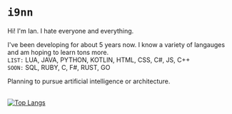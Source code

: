 # `i9nn`

Hi! I'm Ian. I hate everyone and everything.

I've been developing for about 5 years now. I know a variety of langauges and am hoping to learn tons more. 
<br>`LIST:` LUA, JAVA, PYTHON, KOTLIN, HTML, CSS, C#, JS, C++
<br>`SOON:` SQL, RUBY, C, F#, RUST, GO

Planning to pursue artificial intelligence or architecture. 

<br>[![Top Langs](https://github-readme-stats.vercel.app/api/top-langs/?username=i9nn&theme=react&layout=compact&hide=cmake,swift,objective-c,Vim+script,powershell&langs_count=12)](https://github.com/anuraghazra/github-readme-stats)
